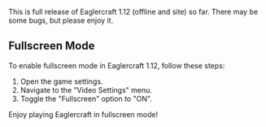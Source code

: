 This is full release of Eaglercraft 1.12 (offline and site) so far. There may be some bugs, but please enjoy it.

 ## Fullscreen Mode

To enable fullscreen mode in Eaglercraft 1.12, follow these steps:

1. Open the game settings.
2. Navigate to the "Video Settings" menu.
3. Toggle the "Fullscreen" option to "ON".

Enjoy playing Eaglercraft in fullscreen mode!
